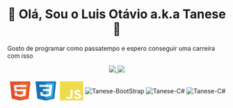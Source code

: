 <h1 align="center">👋 Olá, Sou o Luis Otávio a.k.a Tanese 👋</h1>

<p>Gosto de programar como passatempo e espero conseguir uma carreira com isso</p>

<div align="center">
    <a href="https://github.com/Luis-Tanese">
  <img height="165em" src="https://github-readme-stats.vercel.app/api?username=Luis-Tanese&show_icons=true&theme=tokyonight&include_all_commits=true&count_private=true"/>
  <img height="165em" src="https://github-readme-stats.vercel.app/api/top-langs/?username=Luis-Tanese&layout=compact&langs_count=7&theme=tokyonight"/>
    </a>
</div>

<div style="display: inline_block" align="center"><br>
  <img align="center" alt="Tanese-HTML" height="45" width="55" src="https://raw.githubusercontent.com/devicons/devicon/master/icons/html5/html5-original.svg">
  <img align="center" alt="Tanese-CSS" height="45" width="55" src="https://raw.githubusercontent.com/devicons/devicon/master/icons/css3/css3-original.svg">
  <img align="center" alt="Tanese-Js" height="45" width="55" src="https://raw.githubusercontent.com/devicons/devicon/master/icons/javascript/javascript-plain.svg">
  <img align="center" alt="Tanese-BootStrap" height="50" width="55" src="https://cdn.jsdelivr.net/gh/devicons/devicon/icons/bootstrap/bootstrap-original.svg">
  <img align="center" alt="Tanese-C#" height="45" width="50" src="https://cdn.jsdelivr.net/gh/devicons/devicon@latest/icons/csharp/csharp-original.svg">
      <img align="center" alt="Tanese-C#" height="45" width="50" src="https://cdn.discordapp.com/icons/578652868328947744/34d601c8494f10062f65ca76688f8e2f.webp">
</div>
